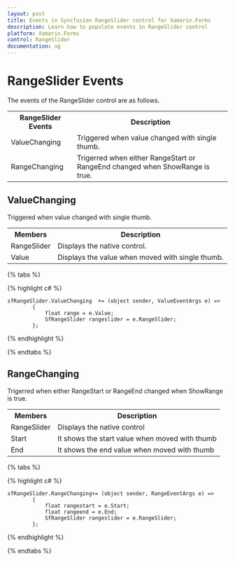 ```yaml
---
layout: post
title: Events in Syncfusion RangeSlider control for Xamarin.Forms
description: Learn how to populate events in RangeSlider control
platform: Xamarin.Forms
control: RangeSlider 
documentation: ug
---
```


# RangeSlider Events

The events of the RangeSlider control are as follows.

<table>
<tr>
<th>RangeSlider Events</th>
<th>Description</th>
</tr>
<tr>
<td>ValueChanging</td>
<td>Triggered when value changed with single thumb.</td>
</tr>
<tr>
<td>RangeChanging</td>
<td>Trigerred when either RangeStart or RangeEnd changed when ShowRange is true.</td>
</tr>
</table>


## ValueChanging

Triggered when value changed with single thumb.

<table>
<tr>
<th>Members</th>
<th>Description</th>
</tr>
<tr>
<td>RangeSlider</td>
<td>Displays the native control.</td>
</tr>
<tr>
<td>Value</td>
<td>Displays the value when moved with single thumb.</td>
</tr>
</table>

{% tabs %}

{% highlight c# %}

	sfRangeSlider.ValueChanging  += (object sender, ValueEventArgs e) => 
			{
				float range = e.Value;
				SfRangeSlider rangeslider = e.RangeSlider;
			};
	

{% endhighlight %}

{% endtabs %}

## RangeChanging

Trigerred when either RangeStart or RangeEnd changed when ShowRange is true.

<table>
<tr>
<th>Members</th>
<th>Description</th>
</tr>
<tr>
<td>RangeSlider</td>
<td>Displays the native control</td>
</tr>
<tr>
<td>Start</td>
<td>It shows the start value when moved with thumb</td>
</tr>
<tr>
<td>End</td>
<td>It shows the end value when moved with thumb</td>
</tr>
</table>

{% tabs %}

{% highlight c# %}

	sfRangeSlider.RangeChanging+= (object sender, RangeEventArgs e) =>
			{
				float rangestart = e.Start;
				float rangeend = e.End;
				SfRangeSlider rangeslider = e.RangeSlider;
			};	

{% endhighlight %}

{% endtabs %}
                                                

                                    
